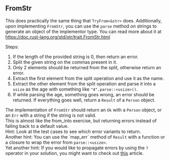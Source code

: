 ## FromStr

This does practically the same thing that `TryFrom<&str>` does.
Additionally, upon implementing `FromStr`, you can use the `parse` method
on strings to generate an object of the implementor type.
You can read more about it at https://doc.rust-lang.org/std/str/trait.FromStr.html

Steps:
1. If the length of the provided string is 0, then return an error.
2. Split the given string on the commas present in it.
3. Only 2 elements should be returned from the split, otherwise return an error.
4. Extract the first element from the split operation and use it as the name.
5. Extract the other element from the split operation and parse it into a `usize` as the age
with something like `"4".parse::<usize>()`.
6. If while parsing the age, something goes wrong, an error should be returned.
   If everything goes well, return a `Result` of a `Person` object.
   
<div class="hint">The implementation of <code>FromStr</code> should return an <code>Ok</code> with a <code>Person</code> object,
or an <code>Err</code> with a string if the string is not valid. </div>

<div class="hint">This is almost like the from_into exercise, but returning errors instead
of falling back to a default value.</div>

<div class="hint">Hint: Look at the test cases to see which error variants to return.</div>

<div class="hint">Another hint: You can use the `map_err` method of <code>Result</code> with a function
or a closure to wrap the error from <code>parse::&lt;usize&gt;</code>.</div>

<div class="hint">Yet another hint: If you would like to propagate errors by using the <code>?</code>
operator in your solution, you might want to check out <a href="https://doc.rust-lang.org/stable/rust-by-example/error/multiple_error_types/reenter_question_mark.html">this</a> article.</div>

